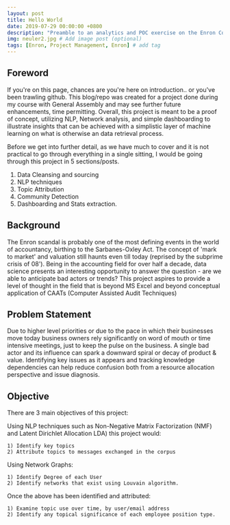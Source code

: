 ```yaml
---
layout: post
title: Hello World
date: 2019-07-29 00:00:00 +0800
description: "Preamble to an analytics and POC exercise on the Enron Corpus"  # Add post description (optional)
img: neuler2.jpg # Add image post (optional)
tags: [Enron, Project Management, Enron] # add tag
---
```

## Foreword
If you're on this page, chances are you're here on introduction.. or you've been trawling github.
This blog/repo was created for a project done during my course with General Assembly and may see further future enhancements, time permitting. Overall, this project is meant to be a proof of concept, utilizing NLP, Network analysis, and simple dashboarding to illustrate insights that can be achieved with a simplistic layer of machine learning on what is otherwise an data retrieval process.

Before we get into further detail, as we have much to cover and it is not practical to go through everything in a single sitting, I would be going through this project in 5 sections/posts.

1. Data Cleansing and sourcing
2. NLP techniques
3. Topic Attribution
4. Community Detection
5. Dashboarding and Stats extraction.

## Background
The Enron scandal is probably one of the most defining events in the world of accountancy, birthing to the Sarbanes-Oxley Act. The concept of 'mark to market' and valuation still haunts even till today (reprised by the subprime crisis of 08'). Being in the accounting field for over half a decade, data science presents an interesting opportunity to answer the question - are we able to anticipate bad actors or trends? This project aspires to provide a level of thought in the field that is beyond MS Excel and beyond conceptual application of CAATs (Computer Assisted Audit Techniques)

## Problem Statement
Due to higher level priorities or due to the pace in which their businesses move today business owners rely significantly on word of mouth or time intensive meetings, just to keep the pulse on the business.  A single bad actor and its influence can spark a downward spiral or decay of product & value. Identifying key issues as it appears and tracking knowledge dependencies can help reduce confusion both from a resource allocation perspective and issue diagnosis.

## Objective
There are 3 main objectives of this project:

Using NLP techniques such as Non-Negative Matrix Factorization (NMF) and Latent Dirichlet Allocation LDA) this project would:

    1) Identify key topics
    2) Attribute topics to messages exchanged in the corpus

Using Network Graphs:

    1) Identify Degree of each User
    2) Identify networks that exist using Louvain algorithm.

Once the above has been identified and attributed:

    1) Examine topic use over time, by user/email address
    2) Identify any topical significance of each employee position type.
